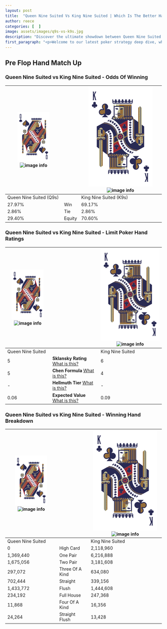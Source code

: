 ```yaml
---
layout: post
title:  "Queen Nine Suited Vs King Nine Suited | Which Is The Better Hand In Poker? A Complete Guide"
author: reece
categories: [  ]
image: assets/images/q9s-vs-k9s.jpg
description: "Discover the ultimate showdown between Queen Nine Suited and King Nine Suited in poker! Uncover the odds, strategies, and scenarios where one hand triumphs over the other. Get ready to up your poker game with this thrilling analysis."
first_paragraph: "<p>Welcome to our latest poker strategy deep dive, where we're pitting two distinct hands against each other in a high-stakes showdown: Queen Nine Suited vs King Nine Suited.</p><p>In the dynamic world of poker, every decision counts, and knowing which hand holds the upper hand is key to your success at the table.</p><p>In this article, we'll dissect these two hands, explore the scenarios where one dominates the other, and equip you with the knowledge to make strategic choices that can tip the odds in your favor.</p><p>Get ready to unravel the intriguing dynamics of these poker hands and elevate your game to new heights.</p>"
---
```




[comment]: # (sp0)

## Pre Flop Hand Match Up

<div class="table hand-ratings" markdown="1"> 



### Queen Nine Suited vs King Nine Suited - Odds Of Winning


    
| ![image info](assets/images/hand1/Q.png) ![image info](assets/images/hand1/9s.png) |  | ![image info](assets/images/hand2/K.png) ![image info](assets/images/hand2/9s.png) |
| -------- | -------- | -------- |
| Queen Nine Suited (Q9s) |  | King Nine Suited (K9s) |
| 27.97% | Win | 69.17% |
| 2.86% | Tie | 2.86% |
| 29.40% | Equity | 70.60% |




[comment]: # (sp1)



### Queen Nine Suited vs King Nine Suited - Limit Poker Hand Ratings


    
| ![image info](assets/images/hand1/Q.png) ![image info](assets/images/hand1/9s.png) |  | ![image info](assets/images/hand2/K.png) ![image info](assets/images/hand2/9s.png) |
| -------- | -------- | -------- |
| Queen Nine Suited |  | King Nine Suited |
| 5 | **Sklansky Rating** [What is this?](/sklansky-rating-explained) | 6 |
| 5 | **Chen Formula** [What is this?](/chen-formula-explained) | 4 |
| - | **Hellmuth Tier** [What is this?](/Hellmuth-tier-explained) | - |
| 0.06 | **Expected Value** [What is this?](/expected-value-explained) | 0.09 |




[comment]: # (sp2)



### Queen Nine Suited vs King Nine Suited - Winning Hand Breakdown


    
| ![image info](assets/images/hand1/Q.png) ![image info](assets/images/hand1/9s.png) |  | ![image info](assets/images/hand2/K.png) ![image info](assets/images/hand2/9s.png) |
| -------- | -------- | -------- |
| Queen Nine Suited |  | King Nine Suited |
| 0 | High Card | 2,118,960 |
| 1,369,440 | One Pair | 6,216,888 |
| 1,675,056 | Two Pair | 3,181,608 |
| 297,072 | Three Of A Kind | 634,080 |
| 702,444 | Straight | 339,156 |
| 1,433,772 | Flush | 1,444,608 |
| 234,192 | Full House | 247,368 |
| 11,868 | Four Of A Kind | 16,356 |
| 24,264 | Straight Flush | 13,428 |




[comment]: # (sp3)



</div>

[comment]: # (sp4)



[comment]: # (sp5)

